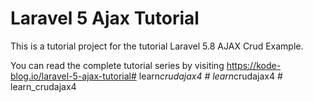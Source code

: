 # Laravel 5 Ajax Tutorial
This is a tutorial project for the tutorial Laravel 5.8 AJAX Crud Example.

You can read the complete tutorial series by visiting https://kode-blog.io/laravel-5-ajax-tutorial#   l e a r n _ c r u d a j a x 4  
 #   l e a r n _ c r u d a j a x 4  
 #   l e a r n _ c r u d a j a x 4  
 